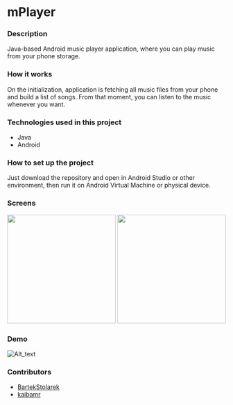 # mPlayer

### Description
Java-based Android music player application, where you can play music from your phone storage.

### How it works
On the initialization, application is fetching all music files from your phone and build a list of songs. From that moment, you can listen to the music whenever you want.

### Technologies used in this project
* Java
* Android

### How to set up the project
Just download the repository and open in Android Studio or other environment, then run it on Android Virtual Machine or physical device.

### Screens
<img src="https://lh3.googleusercontent.com/zG_KajVAim5B4bNe9ivxk_9_42hE0anX0rtjdpTr4nIV0Xh3DI6nZWbkE_MJgosdb1130rnLcd5eo9CYS65ncJhvr1HtLG0EvaeQRxkD_iAcFAQ2mDB_kpIE3UebGIPaANSTeNE7a036_XPAQptqYULs03Ut4NmLT87SBYp25jFlcuFIFrJo7OmPoC1wbhgDb9ul-ExXDGi_iKZd1UsfhUORDqfziuUTO6DyRAQGfYhuq22mTUdD-9yDx_Rj2SYTqjYer2RwVHav2GVFOPEodQWkgFx9_EF1ppHN67RVoiNqU_VSQzXiw-32OpBk8shxT1n_DJNv6gv4eE6TXS0PzXncDyMmn1C_KqIV73wFFLZ-f7hz0DnBvHJFFRGSWoW1NrpmF4BGpqrjvrMxGNwMh29z-Nm6mGckMmi95OqObJu-E7WHGPqbroQLMJxAPjqj_mPFWyqNskkqB85WOZK_QK_sqWXi4ustWZ1DAAUTk9gfaaMb5Auyvp9ZwWo3oLfZ4kFLlOMa2U8aQw4qziindRhJl3P6VL9Ym9jjEu4wakF1M3mjTbKSDScXD4JZKUKQCkMZlleyY0z77MubNQQSzmat2CRlvRX_LaBs2vyGJ_zGOspHpnrFtlo5k3VPj3zWWdySF_vDhP_4V3qj5bRBO4iVOw=w521-h925-no" width=250 /> <img src="https://lh3.googleusercontent.com/kFNHN5cmJWWBzbbnZnfM9OK2c5Vi48dxSlPEJSUVGSV7cm_oO3DpLbkG9anEYvSKa7jvKOPYsbs10zqGnI6itz8-6pUg8O2irPsBLDbtTztog-5HyT1VxcOM6xkvw_uqJFmKhFgFhvK_RUoAOB_cVO4jctWLQaZpiBa8-UEJvwyAq5hJEgS0y-UGcPIOWmHBgP-IVmXzg1ffUCmUHI6Ilf6ohuzqWs5VZe9oApR7ioF7igSaYHrKEDMqPmQBSY32gvn9PpICmuHqksbAGHWHqiUhJULHV50nFi3WwF4hMcwjioFf29ct2RksFzpdi6DeyQNtPPPcI3fxqvMIXfPK61jlxMsX6LdyedFKm77stTyjEqUMmXnJm-ecxDOgGLKo6JFKkTpFm60slo3YzdwBeMo76vGGOLRaKOTcXCDt1yAjw6yciqqAE24lXUA-D5lpO_n6YFgHTfblI0ZWdP6FWfh08hZ9oRst19ekBFtW6ida9fP3ORSYSQwy4DHRFsCEykEtjXtX8hNAdL48jnbfuJq8bzkGa8Bb3V5fCLJi8mxRI0Y_1j2CXUhzMyip1e9DZUiSrAaLMqPqSE5l0vWSE4TdvomxDa8_n-9kH_1Lei54HLLO1Ph0UDCKMvkH21UtAKX7A0gIIfsAe92m3O3zFJo-fg=w521-h925-no" width=250 />

### Demo
![Alt_text](https://i.ibb.co/WySzbhJ/ezgif-com-video-to-gif-1.gif)

### Contributors
* [BartekStolarek](https://github.com/BartekStolarek)
* [kaibamr](https://github.com/kaibamr)